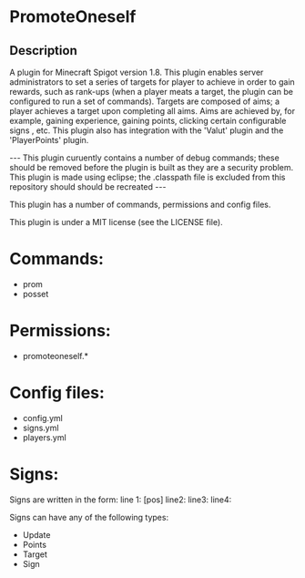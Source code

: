 # PromoteOneself
## Description 
A plugin for Minecraft Spigot version 1.8. This plugin enables server administrators to set a series of targets for player to achieve in order to gain rewards, such as rank-ups (when a player meats a target, the plugin can be configured to run a set of commands). Targets are composed of aims; a player achieves a target upon completing all aims. Aims are achieved by, for example, gaining experience, gaining points, clicking certain configurable signs , etc. This plugin also has integration with the 'Valut' plugin and the 'PlayerPoints' plugin. 

--- This plugin curuently contains a number of debug commands; these should be removed before the plugin is built as they are a security problem. This plugin is made using eclipse; the .classpath file is excluded from this repository should should be recreated --- 

This plugin has a number of commands, permissions and config files. 

This plugin is under a MIT license (see the LICENSE file). 

# Commands: 
 - prom 
 - posset 
 
# Permissions: 
 - promoteoneself.* 

# Config files: 
 - config.yml 
 - signs.yml 
 - players.yml 

# Signs: 
Signs are written in the form: 
line 1: [pos]
line2: <type>
line3: <data>
line4: <sign id as in signs.yml> 

Signs can have any of the following types: 
 - Update 
 - Points 
 - Target 
 - Sign 

